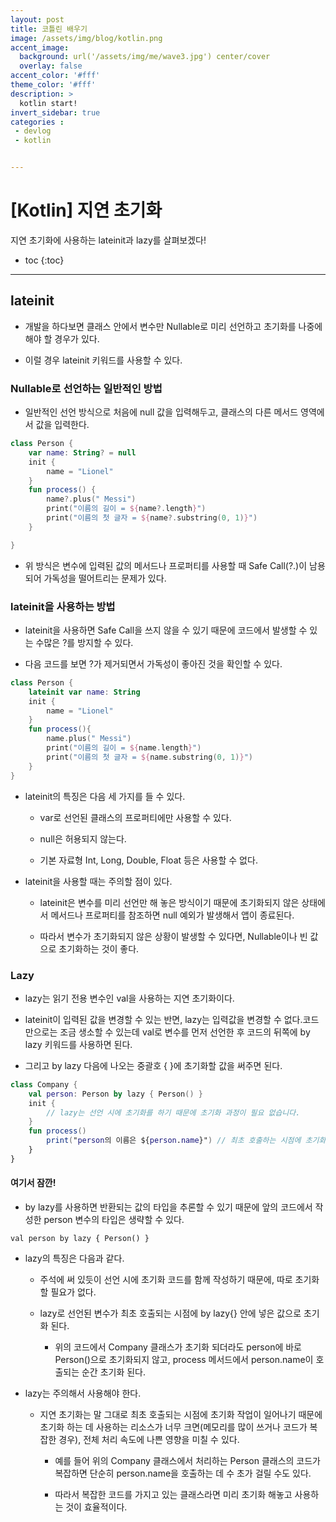```yaml
---
layout: post
title: 코틀린 배우기
image: /assets/img/blog/kotlin.png
accent_image: 
  background: url('/assets/img/me/wave3.jpg') center/cover
  overlay: false
accent_color: '#fff'
theme_color: '#fff'
description: >
  kotlin start!
invert_sidebar: true
categories :
 - devlog	
 - kotlin


---
```


# [Kotlin] 지연 초기화

지연 초기화에 사용하는 lateinit과 lazy를 살펴보겠다!



* toc
{:toc}
---



## lateinit

- 개발을 하다보면 클래스 안에서 변수만 Nullable로 미리 선언하고 초기화를 나중에 해야 할 경우가 있다.

- 이럴 경우 lateinit 키워드를 사용할 수 있다.

### Nullable로 선언하는 일반적인 방법

- 일반적인 선언 방식으로 처음에 null 값을 입력해두고, 클래스의 다른 메서드 영역에서 값을 입력한다.

```kotlin
class Person {
    var name: String? = null
    init {
        name = "Lionel"
    }
    fun process() {
        name?.plus(" Messi")
        print("이름의 길이 = ${name?.length}")
        print("이름의 첫 글자 = ${name?.substring(0, 1)}")
    }

}
```

- 위 방식은 변수에 입력된 값의 메서드나 프로퍼티를 사용할 때 Safe Call(?.)이 남용되어 가독성을 떨어트리는 문제가 있다.

### lateinit을 사용하는 방법

- lateinit을 사용하면 Safe Call을 쓰지 않을 수 있기 때문에 코드에서 발생할 수 있는 수많은 ?를 방지할 수 있다.

- 다음 코드를 보면 ?가 제거되면서 가독성이 좋아진 것을 확인할 수 있다.

```kotlin
class Person {
    lateinit var name: String
    init {
        name = "Lionel"
    }
    fun process(){
        name.plus(" Messi")
        print("이름의 길이 = ${name.length}")
        print("이름의 첫 글자 = ${name.substring(0, 1)}")
    }
}
```

- lateinit의 특징은 다음 세 가지를 들 수 있다.

  - var로 선언된 클래스의 프로퍼티에만 사용할 수 있다.

  - null은 허용되지 않는다.

  - 기본 자료형 Int, Long, Double, Float 등은 사용할 수 없다.

- lateinit을 사용할 때는 주의할 점이 있다.

  - lateinit은 변수를 미리 선언만 해 놓은 방식이기 때문에 초기화되지 않은 상태에서 메서드나 프로퍼티를 참조하면 null 예외가 발생해서 앱이 종료된다.

  - 따라서 변수가 초기화되지 않은 상황이 발생할 수 있다면, Nullable이나 빈 값으로 초기화하는 것이 좋다.

### Lazy

- lazy는 읽기 전용 변수인 val을 사용하는 지연 초기화이다.

- lateinit이 입력된 값을 변경할 수 있는 반면, lazy는 입력값을 변경할 수 없다.코드만으로는 조금 생소할 수 있는데 val로 변수를 먼저 선언한 후 코드의 뒤쪽에 by lazy 키워드를 사용하면 된다.

- 그리고 by lazy 다음에 나오는 중괄호 { }에 초기화할 값을 써주면 된다.

```kotlin
class Company {
    val person: Person by lazy { Person() }
    init {
        // lazy는 선언 시에 초기화를 하기 때문에 초기화 과정이 필요 없습니다.
    }
    fun process()
        print("person의 이름은 ${person.name}") // 최초 호출하는 시점에 초기화됩니다.
    }
}
```

#### 여기서 잠깐!

- by lazy를 사용하면 반환되는 값의 타입을 추론할 수 있기 때문에 앞의 코드에서 작성한 person 변수의 타입은 생략할 수 있다.

```koltin
val person by lazy { Person() }
```

- lazy의 특징은 다음과 같다.

  - 주석에 써 있듯이 선언 시에 초기화 코드를 함께 작성하기 때문에, 따로 초기화 할 필요가 없다.

  - lazy로 선언된 변수가 최초 호출되는 시점에 by lazy{} 안에 넣은 값으로 초기화 된다.

    - 위의 코드에서 Company 클래스가 초기화 되더라도 person에 바로 Person()으로 초기화되지 않고, process 메서드에서 person.name이 호출되는 순간 초기화 된다.

- lazy는 주의해서 사용해야 한다.

  - 지연 초기화는 말 그대로 최초 호출되는 시점에 초기화 작업이 일어나기 때문에 초기화 하는 데 사용하는 리소스가 너무 크면(메모리를 많이 쓰거나 코드가 복잡한 경우), 전체 처리 속도에 나쁜 영향을 미칠 수 있다.

    - 예를 들어 위의 Company 클래스에서 처리하는 Person 클래스의 코드가 복잡하면 단순히 person.name을 호출하는 데 수 초가 걸릴 수도 있다.

    - 따라서 복잡한 코드를 가지고 있는 클래스라면 미리 초기화 해놓고 사용하는 것이 효율적이다.